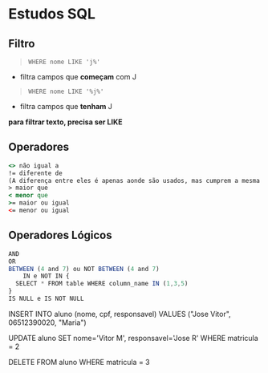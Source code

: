 # Estudos SQL

## Filtro
> `WHERE nome LIKE 'j%'`
- filtra campos que **começam** com J
> `WHERE nome LIKE '%j%'`
- filtra campos que **tenham** J

**para filtrar texto, precisa ser LIKE**

## Operadores
```jsx
<> não igual a 
!= diferente de
(A diferença entre eles é apenas aonde são usados, mas cumprem a mesma função)
> maior que 
< menor que
>= maior ou igual
<= menor ou igual
```

## Operadores Lógicos
```jsx
AND
OR
BETWEEN (4 and 7) ou NOT BETWEEN (4 and 7)
    IN e NOT IN {
  SELECT * FROM table WHERE column_name IN (1,3,5)
}
IS NULL e IS NOT NULL
```


INSERT INTO aluno (nome, cpf, responsavel) VALUES ("Jose Vitor", 06512390020, "Maria")

UPDATE aluno SET nome='Vitor M', responsavel='Jose R' WHERE matricula = 2

DELETE FROM aluno WHERE matricula = 3

